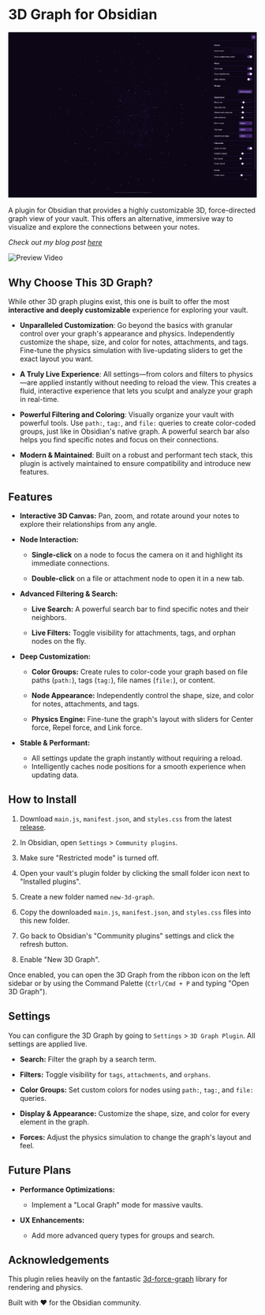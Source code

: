 # 3D Graph for Obsidian
![Hero Preview](assets/hero.png)

A plugin for Obsidian that provides a highly customizable 3D, force-directed graph view of your vault. This offers an alternative, immersive way to visualize and explore the connections between your notes.

*Check out my blog post [here](https://aryan-gupta.is-a.dev/blog/2025/3d-graph-plugin/)*

![Preview Video](https://github.com/user-attachments/assets/0f5e5168-fa5c-42b6-8f5b-6fd22270836c)

## Why Choose This 3D Graph?
While other 3D graph plugins exist, this one is built to offer the most **interactive and deeply customizable** experience for exploring your vault.

- **Unparalleled Customization**: Go beyond the basics with granular control over your graph's appearance and physics. Independently customize the shape, size, and color for notes, attachments, and tags. Fine-tune the physics simulation with live-updating sliders to get the exact layout you want.

- **A Truly Live Experience**: All settings—from colors and filters to physics—are applied instantly without needing to reload the view. This creates a fluid, interactive experience that lets you sculpt and analyze your graph in real-time.

- **Powerful Filtering and Coloring**: Visually organize your vault with powerful tools. Use `path:`, `tag:`, and `file:` queries to create color-coded groups, just like in Obsidian's native graph. A powerful search bar also helps you find specific notes and focus on their connections.

- **Modern & Maintained**: Built on a robust and performant tech stack, this plugin is actively maintained to ensure compatibility and introduce new features.

## Features

* **Interactive 3D Canvas:** Pan, zoom, and rotate around your notes to explore their relationships from any angle.

* **Node Interaction:**

	* **Single-click** on a node to focus the camera on it and highlight its immediate connections.

	* **Double-click** on a file or attachment node to open it in a new tab.

* **Advanced Filtering & Search:**

	* **Live Search:** A powerful search bar to find specific notes and their neighbors.

	* **Live Filters:** Toggle visibility for attachments, tags, and orphan nodes on the fly.

* **Deep Customization:**

	* **Color Groups:** Create rules to color-code your graph based on file paths (`path:`), tags (`tag:`), file names (`file:`), or content.

	* **Node Appearance:** Independently control the shape, size, and color for notes, attachments, and tags.

	* **Physics Engine:** Fine-tune the graph's layout with sliders for Center force, Repel force, and Link force.

* **Stable & Performant:**

	* All settings update the graph instantly without requiring a reload.
	* Intelligently caches node positions for a smooth experience when updating data.

## How to Install

1. Download `main.js`, `manifest.json`, and `styles.css` from the latest [release](https://github.com/Apoo711/obsidian-3d-graph/releases).

2. In Obsidian, open `Settings` > `Community plugins`.

3. Make sure "Restricted mode" is turned off.

4. Open your vault's plugin folder by clicking the small folder icon next to "Installed plugins".

5. Create a new folder named `new-3d-graph`.

6. Copy the downloaded `main.js`, `manifest.json`, and `styles.css` files into this new folder.

7. Go back to Obsidian's "Community plugins" settings and click the refresh button.

8. Enable "New 3D Graph".

Once enabled, you can open the 3D Graph from the ribbon icon on the left sidebar or by using the Command Palette (`Ctrl/Cmd + P` and typing "Open 3D Graph").

## Settings

You can configure the 3D Graph by going to `Settings` > `3D Graph Plugin`. All settings are applied live.

* **Search:** Filter the graph by a search term.

* **Filters:** Toggle visibility for `tags`, `attachments`, and `orphans`.

* **Color Groups:** Set custom colors for nodes using `path:`, `tag:`, and `file:` queries.

* **Display & Appearance:** Customize the shape, size, and color for every element in the graph.

* **Forces:** Adjust the physics simulation to change the graph's layout and feel.

## Future Plans

* **Performance Optimizations:**

	* Implement a "Local Graph" mode for massive vaults.

* **UX Enhancements:**

	* Add more advanced query types for groups and search.

## Acknowledgements

This plugin relies heavily on the fantastic [3d-force-graph](https://github.com/vasturiano/3d-force-graph) library for rendering and physics.

Built with ❤️ for the Obsidian community.
